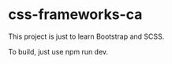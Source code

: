 # css-frameworks-ca

This project is just to learn Bootstrap and SCSS.

To build, just use npm run dev.